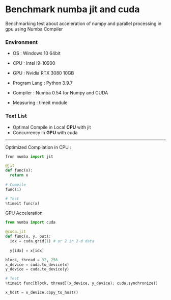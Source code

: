 # Benchmark numba jit and cuda
Benchmarking test about acceleration of numpy and parallel processing in gpu using Numba Compiler

### Environment

- OS : Windows 10 64bit
- CPU : Intel i9-10900
- GPU : Nvidia RTX 3080 10GB

- Program Lang : Python 3.9.7
- Compiler : Numba 0.54 for Numpy and CUDA
- Measuring : timeit module

### Text List

- Optimal Compile in Local **CPU** with jit
- Concurrency in **GPU** with cuda

<hr>

Optimized Compilation in CPU :
```python
fron numba import jit

@jit
def func(x):
  return x
  
# Compile
func(1)

# Test
%timeit func(x)
```

GPU Acceleration
```python
from numba import cuda

@cuda.jit
def func(x, y, out):
  idx = cuda.grid(1) # or 2 in 2-d data
  
  y[idx] = x[idx]

block, thread = 32, 256
x_device = cuda.to_device(x)
y_device = cuda.to_device(y)

# Test
%timeit func[block, thread](x_device, y_device); cuda.synchronize()

x_host = x_device.copy_to_host()
```
